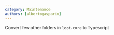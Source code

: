 ```yaml
---
category: Maintenance
authors: [albertogasparin]
---
```


Convert few other folders in `loot-core` to Typescript
